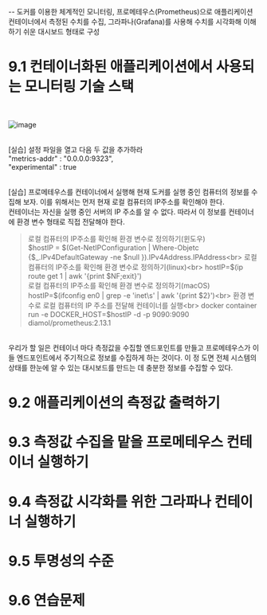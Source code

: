 -- 도커를 이용한 체계적인 모니터링, 프로메테우스(Prometheus)으로 애플리케이션 컨테이너에서 측정된 수치를 수집, 그라파나(Grafana)를 사용해 수치를 시각화해 이해하기 쉬운 대시보드 형태로 구성<br>

# 9.1 컨테이너화된 애플리케이션에서 사용되는 모니터링 기술 스택
<br>

![image](https://github.com/user-attachments/assets/769c2235-63cd-4dc3-9083-8f9a7b899fcf)

<br>
[실습] 설정 파일을 열고 다음 두 값을 추가하라<br>
"metrics-addr" : "0.0.0.0:9323",<br>
"experimental" : true<br>
<br>

[실습] 프로메테우스를 컨테이너에서 실행해 현재 도커를 실행 중인 컴퓨터의 정보를 수집해 보자. 이를 위해서는 먼저 현재 로컬 컴퓨터의 IP주소를 확인해야 한다.<br>
      컨테이너는 자신을 실행 중인 서버의 IP 주소를 알 수 없다. 따라서 이 정보를 컨테이너에 환경 변수 형태로 직접 전달해야 한다.<br>

> 로컬 컴퓨터의 IP주소를 확인해 환경 변수로 정의하기(윈도우)<br>
> $hostIP = $(Get-NetIPConfiguration | Where-Objetc {$_.IPv4DefaultGateway -ne $null }).IPv4Address.IPAddress<br>
> 로컬 컴퓨터의 IP주소를 확인해 환경 변수로 정의하기(linux)<br>
> hostIP=$(ip route get 1 | awk '{print $NF;exit}')<br>
> 로컬 컴퓨터의 IP주소를 확인해 환경 변수로 정의하기(macOS)<br>
> hostIP=$(ifconfig en0 | grep -e 'inet\s' | awk '{print $2}')<br>
> 환경 변수로 로컬 컴퓨터의 IP 주소를 전달해 컨테이너를 실행<br>
> docker container run -e DOCKER_HOST=$hostIP -d -p 9090:9090 diamol/prometheus:2.13.1<br>
<br>
우리가 할 일은 컨테이너 마다 측정값을 수집할 엔드포인트를 만들고 프로메테우스가 이들 엔드포인트에서 주기적으로 정보를 수집하게 하는 것이다. 이 정 도면 전체 시스템의 상태를 한눈에 알 수 있는 대시보드를 만드는 데 충분한 정보를 수집할 수 있다.

# 9.2 애플리케이션의 측정값 출력하기



# 9.3 측정값 수집을 맡을 프로메테우스 컨테이너 실행하기



# 9.4 측정값 시각화를 위한 그라파나 컨테이너 실행하기



# 9.5 투명성의 수준



# 9.6 연습문제
